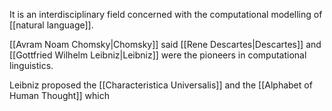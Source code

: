 It is an interdisciplinary field concerned with the computational modelling of [[natural language]].

[[Avram Noam Chomsky|Chomsky]] said [[Rene Descartes|Descartes]] and [[Gottfried Wilhelm Leibniz|Leibniz]] were the pioneers in computational linguistics.

Leibniz proposed the [[Characteristica Universalis]] and the [[Alphabet of Human Thought]] which 